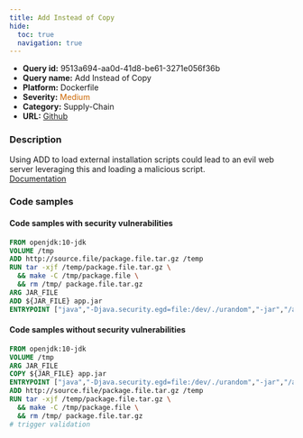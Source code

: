 ```yaml
---
title: Add Instead of Copy
hide:
  toc: true
  navigation: true
---
```


<style>
  .highlight .hll {
    background-color: #ff171742;
  }
  .md-content {
    max-width: 1100px;
    margin: 0 auto;
  }
</style>

-   **Query id:** 9513a694-aa0d-41d8-be61-3271e056f36b
-   **Query name:** Add Instead of Copy
-   **Platform:** Dockerfile
-   **Severity:** <span style="color:#C60">Medium</span>
-   **Category:** Supply-Chain
-   **URL:** [Github](https://github.com/Checkmarx/kics/tree/master/assets/queries/dockerfile/add_instead_of_copy)

### Description
Using ADD to load external installation scripts could lead to an evil web server leveraging this and loading a malicious script.<br>
[Documentation](https://docs.docker.com/engine/reference/builder/#add)

### Code samples
#### Code samples with security vulnerabilities
```dockerfile title="Positive test num. 1 - dockerfile file" hl_lines="8"
FROM openjdk:10-jdk
VOLUME /tmp
ADD http://source.file/package.file.tar.gz /temp
RUN tar -xjf /temp/package.file.tar.gz \
  && make -C /tmp/package.file \
  && rm /tmp/ package.file.tar.gz
ARG JAR_FILE
ADD ${JAR_FILE} app.jar
ENTRYPOINT ["java","-Djava.security.egd=file:/dev/./urandom","-jar","/app.jar"]

```


#### Code samples without security vulnerabilities
```dockerfile title="Negative test num. 1 - dockerfile file"
FROM openjdk:10-jdk
VOLUME /tmp
ARG JAR_FILE
COPY ${JAR_FILE} app.jar
ENTRYPOINT ["java","-Djava.security.egd=file:/dev/./urandom","-jar","/app.jar"]
ADD http://source.file/package.file.tar.gz /temp
RUN tar -xjf /temp/package.file.tar.gz \
  && make -C /tmp/package.file \
  && rm /tmp/ package.file.tar.gz
# trigger validation

```

